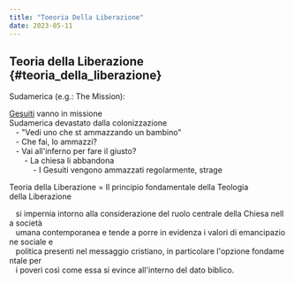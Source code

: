 ```yaml
---
title: "Toeoria Della Liberazione"
date: 2023-05-11
---
```

## Teoria della Liberazione {#teoria_della_liberazione}  
  
Sudamerica (e.g.: The Mission):  
  
[Gesuiti](/notes/Gesuiti) vanno in missione  
Sudamerica devastato dalla colonizzazione  
   - "Vedi uno che st ammazzando un bambino"  
   - Che fai, lo ammazzi?   
   - Vai all'inferno per fare il giusto?  
       - La chiesa li abbandona  
           - I Gesuiti vengono ammazzati regolarmente, strage  
  
Teoria della Liberazione = Il principio fondamentale della Teologia  
della Liberazione  
  
   si impernia intorno alla considerazione del ruolo centrale della Chiesa nella società  
   umana contemporanea e tende a porre in evidenza i valori di emancipazione sociale e  
   politica presenti nel messaggio cristiano, in particolare l'opzione fondamentale per  
   i poveri così come essa si evince all'interno del dato biblico.  
